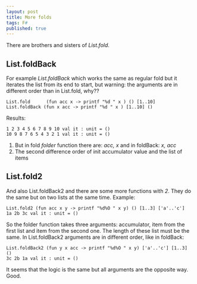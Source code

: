 ```yaml
---
layout: post
title: More folds
tags: F#
published: true
---
```

There are brothers and sisters of *List.fold*.
<!-- more -->
List.foldBack
----------

For example *List.foldBack* which works the same as regular fold but it iterates the list from its end to start, but warning: the arguments are in different order than in List.fold, why??

```F#
List.fold      (fun acc x -> printf "%d " x ) () [1..10]
List.foldBack (fun x acc -> printf "%d " x ) [1..10] ()
```

Results:

```F#
1 2 3 4 5 6 7 8 9 10 val it : unit = ()
10 9 8 7 6 5 4 3 2 1 val it : unit = ()
```

1. But in fold *folder* function there are: *acc, x* and in foldBack: *x, acc*
1. The second difference order of init accumulator value and the list of items

List.fold2
--------

And also List.foldBack2 and there are some more functions with *2*. They do the same but on two lists at the same time.
Example:

```F#
List.fold2 (fun acc x y -> printf "%d%O " x y) () [1..3] ['a'..'c']
1a 2b 3c val it : unit = ()
```

So the folder function takes three arguments: accumulator, item from the first list and item from the second one. The length of these list must be the same.
In List.foldBack2 arguments are in different order, like in foldBack:

```F#
List.foldBack2 (fun y x acc -> printf "%d%O " x y) ['a'..'c'] [1..3] ()
3c 2b 1a val it : unit = ()
```

It seems that the logic is the same but all arguments are the opposite way. Good.